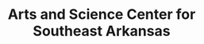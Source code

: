 ---
layout: repo
title: "Arts and Science Center for Southeast Arkansas"
id: 1558
permalink: repos/1558/
---